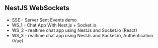 ## NestJS WebSockets

- SSE - Server Sent Events demo
- WS_1 - Chat App With Nest.js + Socket.io
- WS_2 - realtime chat app using NestJs and Socket.io (React)
- WS_3 - realtime chat app using NestJs and Socket.io, Authentication (Vue)
